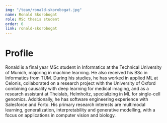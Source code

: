 ```yaml
---
img: "/team/ronald-skorobogat.jpg"
name: Ronald Skorobogat
role: MSc thesis student
order: 6
link: ronald-skorobogat
---
```


# Profile
Ronald is a final year MSc student in Informatics at the Technical University of 
Munich, majoring in machine learning. He also received his BSc in Informatics 
from TUM.
During his studies, he has worked in applied ML at Celonis, collaborated on a 
research project with the University of Oxford combining causality with deep 
learning for medical imaging, and as a research assistant at Theislab, Helmholtz, 
specializing in ML for single-cell genomics. Additionally, he has software 
engineering experience with Salesforce and Forto.
His primary research interests are multimodal learning, generalization, 
interpretability and generative modelling, with a focus on applications in computer
vision and biology.